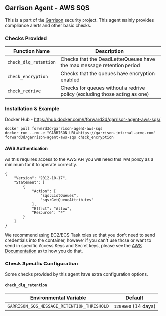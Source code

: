 Garrison Agent - AWS SQS
--

This is a part of the [Garrison](https://github.com/forward3d/garrison) security project. This agent mainly provides compliance alerts and other basic checks.

### Checks Provided

| Function Name | Description  |
| ------------- | ------------- |
| `check_dlq_retention` | Checks that the DeadLetterQueues have the max message retention period |
| `check_encryption` | Checks that the queues have encryption enabled |
| `check_redrive` | Checks for queues without a redrive policy (excluding those acting as one) |

### Installation & Example

Docker Hub - https://hub.docker.com/r/forward3d/garrison-agent-aws-sqs/

    docker pull forward3d/garrison-agent-aws-sqs
    docker run --rm -e "GARRISON_URL=https://garrison.internal.acme.com" forward3d/garrison-agent-aws-sqs check_encryption

#### AWS Authentication

As this requires access to the AWS API you will need this IAM policy as a minimum for it to operate correctly.

    {
        "Version": "2012-10-17",
        "Statement": [
            {
                "Action": [
                    "sqs:ListQueues",
                    "sqs:GetQueueAttributes"
                ],
                "Effect": "Allow",
                "Resource": "*"
            }
        ]
    }

We recommend using EC2/ECS Task roles so that you don't need to send credentials into the container, however if you can't use those or want to send in specific Access Keys and Secret keys, please see the [AWS Documentation](https://docs.aws.amazon.com/sdk-for-ruby/v3/developer-guide/setup-config.html#aws-ruby-sdk-credentials-environment) as to how you do that.

### Check Specific Configuration

Some checks provided by this agent have extra configuration options.

#### `check_dlq_retention`

| Environmental Variable | Default |
| ------------- | ------------- |
| `GARRISON_SQS_MESSAGE_RETENTION_THRESHOLD` | `1209600` (14 days) |
